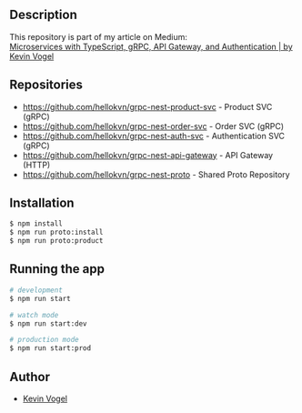 ## Description

This repository is part of my article on Medium:  
[Microservices with TypeScript, gRPC, API Gateway, and Authentication | by Kevin Vogel](https://levelup.gitconnected.com/nestjs-microservices-with-grpc-api-gateway-and-authentication-part-1-2-650009c03686)

## Repositories

- https://github.com/hellokvn/grpc-nest-product-svc - Product SVC (gRPC)
- https://github.com/hellokvn/grpc-nest-order-svc - Order SVC (gRPC)
- https://github.com/hellokvn/grpc-nest-auth-svc - Authentication SVC (gRPC)
- https://github.com/hellokvn/grpc-nest-api-gateway - API Gateway (HTTP)
- https://github.com/hellokvn/grpc-nest-proto - Shared Proto Repository

## Installation

```bash
$ npm install
$ npm run proto:install
$ npm run proto:product
```

## Running the app

```bash
# development
$ npm run start

# watch mode
$ npm run start:dev

# production mode
$ npm run start:prod
```

## Author

- [Kevin Vogel](https://medium.com/@hellokevinvogel)
